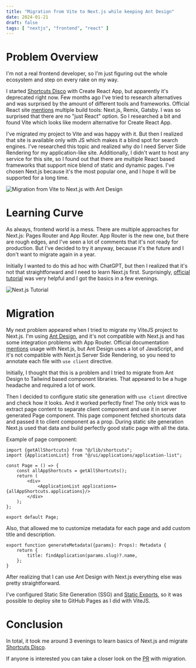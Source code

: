 ```yaml
---
title: "Migration from Vite to Next.js while keeping Ant Design"
date: 2024-01-21
draft: false
tags: [ "nextjs", "frontend", "react" ]
---
```


# Problem Overview

I'm not a real frontend developer, so I'm just figuring out the whole ecosystem and step on every rake on my way.

I started [Shortcuts Disco](https://shortcuts.solomk.in) with Create React App, but apparently it's deprecated right now. Few months ago
I've tried to research alternatives and was surprised by the amount of different tools and frameworks.
Official React site [mentions](https://react.dev/learn/start-a-new-react-project) multiple build tools: Next.js, Remix,
Gatsby. I was so surprised that there are no "just React" option. So I researched a bit and found Vite which looks like
modern alternative for Create React App.

I've migrated my project to Vite and was happy with it. But then I realized that site is available only with JS which
makes it a blind spot for search engines. I've researched this topic and realized why do I need Server Side Rendering
for my application-like site. Additionally, I didn't want to host any service for this site, so I found out that there
are multiple React based frameworks that support nice blend of static and dynamic pages. I've chosen Next.js because
it's the most popular one, and I hope it will be supported for a long time.

![Migration from Vite to Next.js with Ant Design](images/vitejs-to-nextjs-migration/vitejs-to-nextjs-migration.webp)

# Learning Curve

As always, frontend world is a mess. There are multiple approaches for Next.js: Pages Router and App Router.
App Router is the new one, but there are rough edges, and I've seen a lot of comments that it's not ready for
production.
But I've decided to try it anyway, because it's the future and I don't want to migrate again in a year.

Initially I wanted to do this ad hoc with ChatGPT, but then I realized that it's not that straightforward and I need to
learn Next.js first.
Surprisingly, [official tutorial](https://nextjs.org/learn/dashboard-app) was very helpful and I got the basics in a few
evenings.

![Next.js Tutorial](https://nextjs.org/_next/image?url=%2Flearn%2Fdark%2Fdashboard.png&w=3840&q=75&dpl=dpl_42Sgxb1DrR4FHfR27frojTCdKMQA)

# Migration

My next problem appeared when I tried to migrate my ViteJS project to Next.js. I'm
using [Ant Design,](https://ant.design) and it's not compatible with Next.js and has some integration problems with App
Router. Official documentation [mentions](https://ant.design/docs/react/use-with-next) usage with Next.js, but Ant
Design uses a lot of JavaScript, and it's not compatible with Next.js Server Side Rendering, so you need to annotate
each file with `use client` directive.

Initially, I thought that this is a problem and I tried to migrate from
Ant Design to Tailwind based component libraries. That appeared to be a huge headache and required a lot of work.

Then I decided to configure static site generation with `use client` directive and check how it looks.
And it worked perfectly fine! The only trick was to extract page content to separate client component and use it in
server generated Page component. This page component fetched shortcuts data and passed it to client component as a prop.
During static site generation Next.js used that data and build perfectly good static page with all the data.

Example of page component:

```tsx
import {getAllShortcuts} from "@/lib/shortcuts";
import {ApplicationList} from "@/ui/applications/application-list";

const Page = () => {
    const allAppShortcuts = getAllShortcuts();
    return (
        <div>
            <ApplicationList applications={allAppShortcuts.applications}/>
        </div>
    );
};

export default Page;
```

Also, that allowed me to customize metadata for each page and add custom title and description.

```tsx
export function generateMetadata({params}: Props): Metadata {
    return {
        title: findApplication(params.slug)?.name,
    };
}
```

After realizing that I can use Ant Design with Next.js everything else was pretty straightforward.

I've configured Static Site Generation (SSG)
and [Static Exports](https://nextjs.org/docs/app/building-your-application/deploying/static-exports), so it was possible
to deploy site to GitHub Pages as I did with ViteJS.

# Conclusion

In total, it took me around 3 evenings to learn basics of Next.js and migrate [Shortcuts Disco](shortcuts.solomk.in).

If anyone is interested you can take a closer look on the [PR](https://github.com/solomkinmv/shortcuts-disco/pull/48)
with migration.
